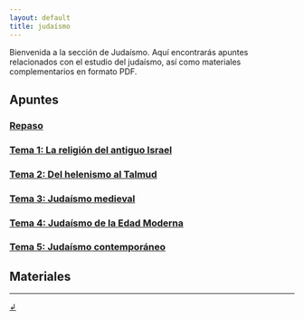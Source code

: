 ```yaml
---
layout: default
title: judaísmo
---
```


Bienvenida a la sección de Judaísmo. Aquí encontrarás apuntes relacionados con el estudio del judaísmo, así como materiales complementarios en formato PDF.

## Apuntes

### [Repaso](https://dh4ih.github.io/mcr1/judaismo/apuntes/jdmo_repaso)
### [Tema 1: La religión del antiguo Israel](https://dh4ih.github.io/mcr1/judaismo/apuntes/jdmo_t1)
### [Tema 2: Del helenismo al Talmud](https://dh4ih.github.io/mcr1/judaismo/apuntes/jdmo_t2/)
### [Tema 3: Judaísmo medieval](https://dh4ih.github.io/mcr1/judaismo/apuntes/jdmo_t3)
### [Tema 4: Judaísmo de la Edad Moderna](https://dh4ih.github.io/mcr1/judaismo/apuntes/jdmo_t4)
### [Tema 5: Judaísmo contemporáneo](https://dh4ih.github.io/mcr1/judaismo/apuntes/jdmo_t5)


## Materiales

---

[↲](../)

